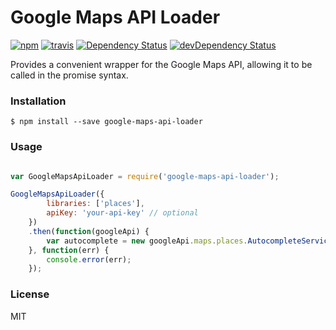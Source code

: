 
# Google Maps API Loader


[![npm](https://img.shields.io/npm/v/google-maps-api-loader.svg)](http://npm.im/google-maps-api-loader)
[![travis](https://travis-ci.org/laurencedorman/google-maps-api-loader.svg?branch=master)](https://travis-ci.org/laurencedorman/google-maps-api-loader)
[![Dependency Status](https://david-dm.org/laurencedorman/google-maps-api-loader.svg?style=flat)](https://david-dm.org/laurencedorman/google-maps-api-loader)
[![devDependency Status](https://david-dm.org/laurencedorman/google-maps-api-loader/dev-status.svg?style=flat)](https://david-dm.org/laurencedorman/google-maps-api-loader#info=devDependencies)


Provides a convenient wrapper for the Google Maps API, allowing it to be called in the promise syntax.

### Installation

```
$ npm install --save google-maps-api-loader
```

### Usage

```js

var GoogleMapsApiLoader = require('google-maps-api-loader');

GoogleMapsApiLoader({
        libraries: ['places'],
        apiKey: 'your-api-key' // optional
    })
    .then(function(googleApi) {
        var autocomplete = new googleApi.maps.places.AutocompleteService();
    }, function(err) {
        console.error(err);
    });

```

### License

MIT
